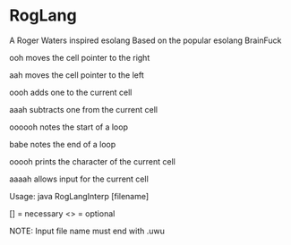 # RogLang
A Roger Waters inspired esolang
Based on the popular esolang BrainFuck

ooh moves the cell pointer to the right

aah moves the cell pointer to the left

oooh adds one to the current cell

aaah subtracts one from the current cell

oooooh notes the start of a loop

babe notes the end of a loop

ooooh prints the character of the current cell

aaaah allows input for the current cell

Usage: java RogLangInterp [filename] <output filename>
  
[] = necessary
<> = optional

NOTE: Input file name must end with .uwu
